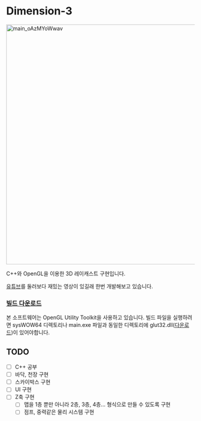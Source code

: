 # Dimension-3
<img width="640" alt="main_oAzMYoWwav" src="https://user-images.githubusercontent.com/35104213/234350060-bd721213-651e-497a-8f26-bdf0959dcc34.png">

C++와 OpenGL을 이용한 3D 레이캐스트 구현입니다.

[유튜브](https://www.youtube.com/watch?v=gYRrGTC7GtA)를 둘러보다 재밌는 영상이 있길래 한번 개발해보고 있습니다.

### [빌드 다운로드](https://github.com/PortalCube/Dimension-3/raw/main/main.exe)

본 소프트웨어는 OpenGL Utility Toolkit을 사용하고 있습니다. 빌드 파일을 실행하려면 sysWOW64 디렉토리나 main.exe 파일과 동일한 디렉토리에 glut32.dll([다운로드](https://github.com/PortalCube/GitTest/releases/download/1.0.0/glut32.dll))이 있어야합니다.

## TODO

-   [ ] C++ 공부
-   [ ] 바닥, 천장 구현
-   [ ] 스카이박스 구현
-   [ ] UI 구현
-   [ ] Z축 구현
    -   [ ] 맵을 1층 뿐만 아니라 2층, 3층, 4층... 형식으로 만들 수 있도록 구현
    -   [ ] 점프, 중력같은 물리 시스템 구현
